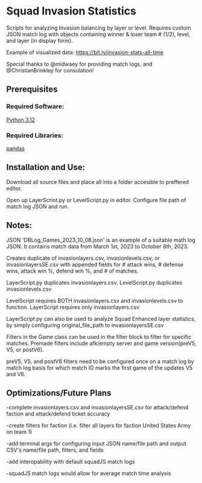 # Squad Invasion Statistics
Scripts for analyzing Invasion balancing by layer or level. Requires custom JSON match log with objects containing winner & loser team # (1/2), level, and layer (in display form).

Example of visualized data: https://bit.ly/invasion-stats-all-time

Special thanks to @midwaey for providing match logs, and @ChristianBrinkley for consulation!

## Prerequisites

### Required Software:
[Python 3.12](https://www.python.org/downloads/release/python-3120/)

### Required Libraries:
[pandas](https://pypi.org/project/pandas/)

## Installation and Use:

Download all source files and place all into a folder accesible to preffered editor.

Open up LayerScriot.py or LevelScript.py in editor. Configure file path of match log JSON and run.

## Notes:

JSON 'DBLog_Games_2023_10_08.json' is an example of a suitable math log JSON. It contains match data from March 1st, 2023 to October 8th, 2023. 

Creates duplicate of invasionlayers.csv, invasionlevels.csv, or invasionlayersSE.csv with appended fields for # attack wins, # defense wins, attack win %, defend win %, and # of matches.

LayerScript.py duplicates invasionlayers.csv, LevelScript.py duplicates invasionlevels.csv

LevelScript requires BOTH invasionlayers.csv and invasionlevels.csv to function. LayerScript requires only invasionlayers.csv

LayerScript.py can also be used to analyze Squad Enhanced layer statistics, by simply configuring original_file_path to invasionlayersSE.csv

Filters in the Game class can be used in the filter block to filter for specific matches. Premade filters include afk/empty server and game version(preV5, V5, or postV6).

preV5, V5, and postV6 filters need to be configured once on a match log by match log basis for which match ID marks the first game of the updates V5 and V6.

## Optimizations/Future Plans
-complete invasionlayers.csv and invasionlayersSE.csv for attack/defend faction and attack/defend ticket accuracy

-create filters for faction (i.e. filter all layers for faction United States Army on team 1)

-add terminal args for configuring input JSON name/file path and output CSV's name/file path, filters, and fields

-add interopability with default squadJS match logs

-squadJS match logs would allow for average match time analysis 
